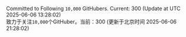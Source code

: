 Committed to Following `10,000` GitHubers. Current: <!-- FOLLOWING_COUNT -->300<!-- FOLLOWING_COUNT --> (Update at UTC <!-- LAST_UPDATED -->2025-06-06 13:28:02<!-- LAST_UPDATED -->)<br>
致力于关注`10,000`个GitHuber。当前：<!-- FOLLOWING_COUNT -->300<!-- FOLLOWING_COUNT --> (更新于北京时间 <!-- LAST_UPDATED_CST -->2025-06-06 21:28:02<!-- LAST_UPDATED_CST -->)
